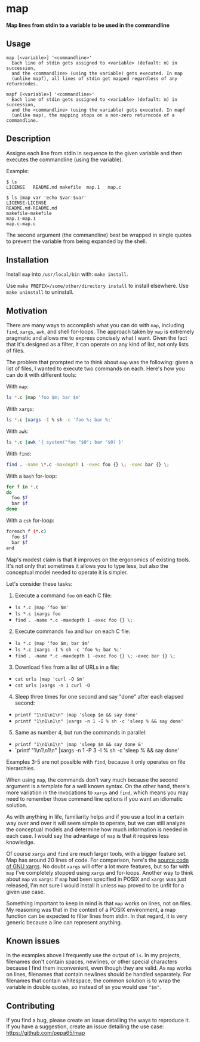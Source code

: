 # map
**Map lines from stdin to a variable to be used in the commandline**

## Usage
```
map [<variable>] '<commandline>'
  Each line of stdin gets assigned to <variable> (default: m) in succession,
  and the <commandline> (using the variable) gets executed. In map
  (unlike mapf), all lines of stdin get mapped regardless of any returncodes.

mapf [<variable>] '<commandline>'
  Each line of stdin gets assigned to <variable> (default: m) in succession,
  and the <commandline> (using the variable) gets executed. In mapf
  (unlike map), the mapping stops on a non-zero returncode of a commandline.
```

## Description
Assigns each line from stdin in sequence to the given variable and then
executes the commandline (using the variable).

Example:
```console
$ ls
LICENSE   README.md makefile  map.1   map.c
```

```console
$ ls |map var 'echo $var-$var'
LICENSE-LICENSE
README.md-README.md
makefile-makefile
map.1-map.1
map.c-map.c
```

The second argument (the commandline) best be wrapped in single quotes to
prevent the variable from being expanded by the shell.

## Installation
Install `map` into `/usr/local/bin` with: `make install`.

Use `make PREFIX=/some/other/directory install` to install elsewhere.
Use `make uninstall` to uninstall.

## Motivation
There are many ways to accomplish what you can do with `map`,
including `find`, `xargs`, `awk`, and shell for-loops. The approach
taken by `map` is extremely pragmatic and allows me to express
concisely what I want. Given the fact that it's designed as a filter,
it can operate on any kind of list, not only lists of files.

The problem that prompted me to think about `map` was the following:
given a list of files, I wanted to execute two commands on each.
Here's how you can do it with different tools:

With `map`:
```sh
ls *.c |map 'foo $m; bar $m'
```

With `xargs`:
```sh
ls *.c |xargs -I % sh -c 'foo %; bar %;'
```

With `awk`:
```sh
ls *.c |awk '{ system("foo "$0"; bar "$0) }'
```

With `find`:
```sh
find . -name \*.c -maxdepth 1 -exec foo {} \; -exec bar {} \;
```

With a `bash` for-loop:
```bash
for f in *.c
do
  foo $f
  bar $f
done
```

With a `csh` for-loop:
```sh
foreach f (*.c)
  foo $f
  bar $f
end
```

Map's modest claim is that it improves on the ergonomics of existing
tools. It's not only that sometimes it allows you to type less, but
also the conceptual model needed to operate it is simpler.

Let's consider these tasks:

1. Execute a command `foo` on each C file:
  - `ls *.c |map 'foo $m'`
  - `ls *.c |xargs foo`
  - `find . -name *.c -maxdepth 1 -exec foo {} \;`
2. Execute commands `foo` and `bar` on each C file:
  - `ls *.c |map 'foo $m; bar $m'`
  - `ls *.c |xargs -I % sh -c 'foo %; bar %;'`
  - `find . -name *.c -maxdepth 1 -exec foo {} \; -exec bar {} \;`
3. Download files from a list of URLs in a file:
  -  `cat urls |map 'curl -O $m'`
  - `cat urls |xargs -n 1 curl -O`
4. Sleep three times for one second and say "done" after each elapsed second:
  - `printf "1\n1\n1\n" |map 'sleep $m && say done'`
  - `printf "1\n1\n1\n" |xargs -n 1 -I % sh -c 'sleep % && say done'`
5. Same as number 4, but run the commands in parallel:
  - `printf "1\n1\n1\n" |map 'sleep $m && say done &'`
  - `printf "1\n1\n1\n" |xargs -n 1 -P 3 -I % sh -c 'sleep % && say done'

Examples 3-5 are not possible with `find`, because it only operates on file
hierarchies.

When using `map`, the commands don't vary much because the second
argument is a template for a well known syntax. On the other hand,
there's more variation in the invocations to `xargs` and `find`,
which means you may need to remember those command line options if
you want an idiomatic solution.

As with anything in life, familiarity helps and if you use a tool
in a certain way over and over it will seem simple to operate, but
we can still analyze the conceptual models and determine how much
information is needed in each case. I would say the advantage of
`map` is that it requires less knowledge.

Of course `xargs` and `find` are much larger tools, with a bigger
feature set. Map has around 20 lines of code. For comparison, here's
the [source code of GNU xargs][xargs]. No doubt `xargs` will offer
a lot more features, but so far with `map` I've completely stopped
using `xargs` and for-loops. Another way to think about `map` vs
`xargs`: if `map` had been specified in POSIX and `xargs` was just
released, I'm not sure I would install it unless `map` proved to
be unfit for a given use case.

[xargs]: https://fossies.org/dox/findutils-4.7.0/xargs_8c_source.html

Something important to keep in mind is that `map` works on lines,
not on files. My reasoning was that in the context of a POSIX
environment, a map function can be expected to filter lines from
stdin. In that regard, it is very generic because a line can represent
anything.

## Known issues
In the examples above I frequently use the output of `ls`. In my
projects, filenames don't contain spaces, newlines, or other special
characters because I find them inconvenient, even though they are
valid. As `map` works on lines, filenames that contain newlines
should be handled separately. For filenames that contain whitespace,
the common solution is to wrap the variable in double quotes, so
instead of `$m` you would use `"$m"`.

## Contributing
If you find a bug, please create an issue detailing the ways to
reproduce it. If you have a suggestion, create an issue detailing
the use case: https://github.com/pepa65/map
